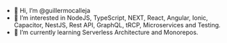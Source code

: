 - 👋 Hi, I’m @guillermocalleja
- 👀 I’m interested in NodeJS, TypeScript, NEXT, React, Angular, Ionic, Capacitor, NestJS, Rest API, GraphQL, tRCP, Microservices and Testing.
- 🌱 I’m currently learning Serverless Architecture and Monorepos.
<!---
- 💞️ I’m looking to collaborate on ...
- 📫 How to reach me ...
--->
<!---
guillermocalleja/guillermocalleja is a ✨ special ✨ repository because its `README.md` (this file) appears on your GitHub profile.
You can click the Preview link to take a look at your changes.
--->

